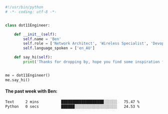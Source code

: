 ```python
#!/usr/bin/python
# -*- coding: utf-8 -*-


class dot11Engineer:

    def __init__(self):
        self.name = 'Ben'
        self.role = ['Network Architect', 'Wireless Specialist', 'Devops Engineer']
        self.language_spoken = ['en_AU']

    def say_hi(self):
        print('Thanks for dropping by, hope you find some inspiration from my work.')


me = dot11Engineer()
me.say_hi()
```

#### The past week with Ben:
<!--START_SECTION:waka-->

```txt
Text     2 mins          ███████████████████░░░░░░   75.47 %
Python   0 secs          ██████░░░░░░░░░░░░░░░░░░░   24.53 %
```

<!--END_SECTION:waka-->  



